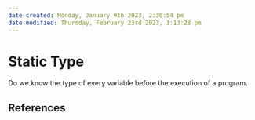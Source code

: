 ```yaml
---
date created: Monday, January 9th 2023, 2:30:54 pm
date modified: Thursday, February 23rd 2023, 1:13:28 pm
---
```


# Static Type

Do we know the type of every variable before the execution of a program.

## References
